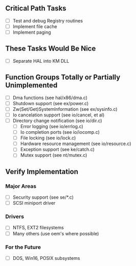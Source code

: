 
## Critical Path Tasks
- [ ] Test and debug Registry routines
- [ ] Implement file cache
- [ ] Implement paging

## These Tasks Would Be Nice
- [ ] Separate HAL into KM DLL

## Function Groups Totally or Partially Unimplemented
- [ ] Dma functions (see hal/x86/dma.c)
- [ ] Shutdown support (see ex/power.c)
- [ ] Zw(Set/Get)SystemInformation (see ex/sysinfo.c)
- [ ] Io cancelation support (see io/cancel, et al)
- [ ] Directory change notification (see io/dir.c)
  - [ ] Error logging (see io/errlog.c)
  - [ ] Io completion ports (see io/iocomp.c)
  - [ ] File locking (see io/lock.c)
  - [ ] Hardware resource management (see io/resource.c)
  - [ ] Exception support (see ke/catch.c)
  - [ ] Mutex support (see nt/mutex.c)

## Verify Implementation
### Major Areas
- [ ] Security support (see se/*.c)
- [ ] SCSI miniport driver

### Drivers
- [ ] NTFS, EXT2 filesystems
- [ ] Many others (use oem's where possible)

### For the Future
- [ ] DOS, Win16, POSIX subsystems

